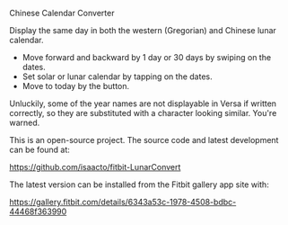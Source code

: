 Chinese Calendar Converter

Display the same day in both the western (Gregorian) and Chinese lunar
calendar.

  * Move forward and backward by 1 day or 30 days by swiping on the
    dates.
  * Set solar or lunar calendar by tapping on the dates.
  * Move to today by the button.

Unluckily, some of the year names are not displayable in Versa if
written correctly, so they are substituted with a character looking
similar.  You're warned.

This is an open-source project.  The source code and latest development
can be found at:

  https://github.com/isaacto/fitbit-LunarConvert

The latest version can be installed from the Fitbit gallery app site with:

  https://gallery.fitbit.com/details/6343a53c-1978-4508-bdbc-44468f363990
